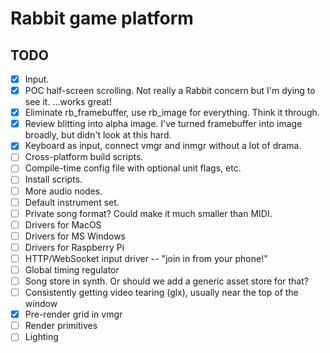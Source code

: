 # Rabbit game platform

## TODO
- [x] Input.
- [x] POC half-screen scrolling. Not really a Rabbit concern but I'm dying to see it. ...works great!
- [x] Eliminate rb_framebuffer, use rb_image for everything. Think it through.
- [x] Review blitting into alpha image. I've turned framebuffer into image broadly, but didn't look at this hard.
- [x] Keyboard as input, connect vmgr and inmgr without a lot of drama.
- [ ] Cross-platform build scripts.
- [ ] Compile-time config file with optional unit flags, etc.
- [ ] Install scripts.
- [ ] More audio nodes.
- [ ] Default instrument set.
- [ ] Private song format? Could make it much smaller than MIDI.
- [ ] Drivers for MacOS
- [ ] Drivers for MS Windows
- [ ] Drivers for Raspberry Pi
- [ ] HTTP/WebSocket input driver -- "join in from your phone!"
- [ ] Global timing regulator
- [ ] Song store in synth. Or should we add a generic asset store for that?
- [ ] Consistently getting video tearing (glx), usually near the top of the window
- [x] Pre-render grid in vmgr
- [ ] Render primitives
- [ ] Lighting
